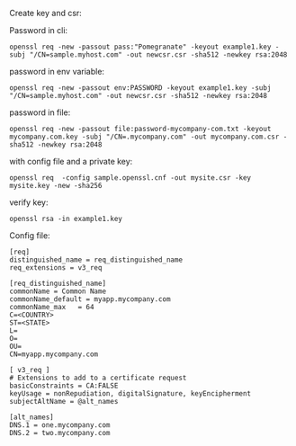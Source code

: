 
Create key and csr:

Password in cli:

    openssl req -new -passout pass:"Pomegranate" -keyout example1.key -subj "/CN=sample.myhost.com" -out newcsr.csr -sha512 -newkey rsa:2048

password in env variable:

    openssl req -new -passout env:PASSWORD -keyout example1.key -subj "/CN=sample.myhost.com" -out newcsr.csr -sha512 -newkey rsa:2048

password in file:

    openssl req -new -passout file:password-mycompany-com.txt -keyout mycompany.com.key -subj "/CN=.mycompany.com" -out mycompany.com.csr -sha512 -newkey rsa:2048

with config file and a private key:

    openssl req  -config sample.openssl.cnf -out mysite.csr -key mysite.key -new -sha256

verify key:

    openssl rsa -in example1.key

Config file:

    [req]
    distinguished_name = req_distinguished_name
    req_extensions = v3_req

    [req_distinguished_name]
    commonName = Common Name
    commonName_default = myapp.mycompany.com
    commonName_max   = 64
    C=<COUNTRY>
    ST=<STATE>
    L=
    O=
    OU=
    CN=myapp.mycompany.com

    [ v3_req ]
    # Extensions to add to a certificate request
    basicConstraints = CA:FALSE
    keyUsage = nonRepudiation, digitalSignature, keyEncipherment
    subjectAltName = @alt_names

    [alt_names]
    DNS.1 = one.mycompany.com
    DNS.2 = two.mycompany.com
